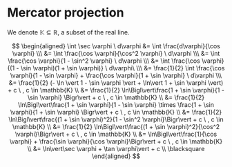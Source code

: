 # Mercator projection

We denote $\mathbb{K} \subseteq \mathbb{R}$, a subset of the real line. 

$$
\begin{aligned} 
\int \sec \varphi \ d\varphi &=  \int \frac{d\varphi}{\cos \varphi} \\\ 
 &=  \int \frac{\cos \varphi}{\cos^2 \varphi} \ d\varphi \\\
 &=  \int \frac{\cos \varphi}{1 - \sin^2 \varphi} \ d\varphi \\\
 &=  \int \frac{\cos \varphi}{(1 - \sin \varphi)(1 + \sin \varphi)} \ d\varphi\ \\\
 &= \frac{1}{2} \int \frac{\cos \varphi}{1 - \sin \varphi} + \frac{\cos \varphi}{1 + \sin \varphi} \ d\varphi \\\
 &= \frac{1}{2} (- \ln \vert 1 - \sin \varphi \vert + \ln\vert 1 + \sin \varphi \vert) + c \ , c \in \mathbb{K} \\
 &= \frac{1}{2} \ln\Bigl\vert\frac{1 + \sin \varphi}{1 - \sin \varphi} \Bigr\vert + c \ , c \in \mathbb{K} \\
 &= \frac{1}{2} \ln\Bigl\vert\frac{1 + \sin \varphi}{1 - \sin \varphi} \times \frac{1 + \sin \varphi}{1 + \sin \varphi} \Bigr\vert + c \ , c \in \mathbb{K} \\
  &=  \frac{1}{2} \ln\Bigl\vert\frac{(1 + \sin \varphi)^2}{1 - \sin^2 \varphi}\Bigr\vert + c \ , c \in \mathbb{K} \\
 &=  \frac{1}{2} \ln\Bigl\vert\frac{(1 + \sin \varphi)^2}{\cos^2 \varphi}\Bigr\vert + c \ , c \in \mathbb{K} \\
 &=  \ln\Bigl\vert\frac{1}{\cos \varphi} + \frac{\sin \varphi}{\cos \varphi}\Bigr\vert + c \ , c \in \mathbb{K} \\
 &=  \ln\vert\sec \varphi + \tan \varphi\vert + c \\ \blacksquare
\end{aligned}
$$